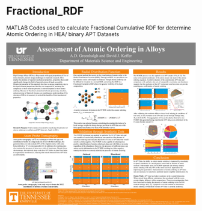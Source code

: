# Fractional_RDF
MATLAB Codes used to calculate Fractional Cumulative RDF for determine Atomic Ordering in HEA/ binary APT Datasets


![Alloy Poster](/res/Poster.png)
